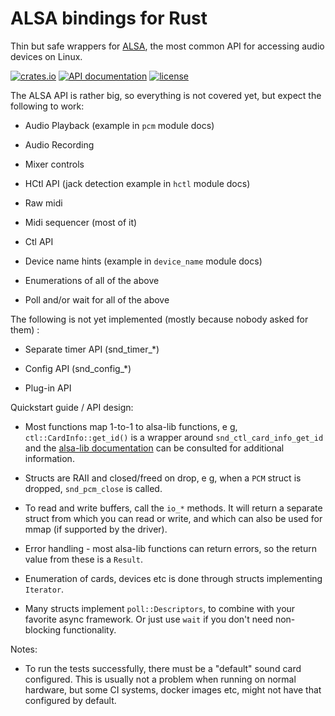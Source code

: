 ALSA bindings for Rust
=======================

Thin but safe wrappers for [ALSA](https://alsa-project.org), the most
common API for accessing audio devices on Linux.

[![crates.io](https://img.shields.io/crates/v/alsa.svg)](https://crates.io/crates/alsa)
[![API documentation](https://docs.rs/alsa/badge.svg)](https://docs.rs/alsa)
[![license](https://img.shields.io/crates/l/alsa.svg)](https://crates.io/crates/alsa)

The ALSA API is rather big, so everything is not covered yet, but expect the following to work:

 * Audio Playback (example in `pcm` module docs)

 * Audio Recording

 * Mixer controls

 * HCtl API (jack detection example in `hctl` module docs)

 * Raw midi

 * Midi sequencer (most of it)

 * Ctl API

 * Device name hints (example in `device_name` module docs)

 * Enumerations of all of the above

 * Poll and/or wait for all of the above

The following is not yet implemented (mostly because nobody asked for them) :

 * Separate timer API (snd_timer_*)

 * Config API (snd_config_*)

 * Plug-in API

Quickstart guide / API design:

 * Most functions map 1-to-1 to alsa-lib functions, e g, `ctl::CardInfo::get_id()` is a wrapper around
   `snd_ctl_card_info_get_id` and the [alsa-lib documentation](https://www.alsa-project.org/alsa-doc/alsa-lib/)
   can be consulted for additional information.

 * Structs are RAII and closed/freed on drop, e g, when a `PCM` struct is dropped, `snd_pcm_close` is called.

 * To read and write buffers, call the `io_*` methods. It will return a separate struct from which you can
   read or write, and which can also be used for mmap (if supported by the driver).

 * Error handling - most alsa-lib functions can return errors, so the return value from these is a `Result`.

 * Enumeration of cards, devices etc is done through structs implementing `Iterator`.

 * Many structs implement `poll::Descriptors`, to combine with your favorite async framework.
   Or just use `wait` if you don't need non-blocking functionality.
   
Notes:

 * To run the tests successfully, there must be a "default" sound card configured. This is usually not a problem when running on normal hardware, but some CI systems, docker images etc, might not have that configured by default. 

